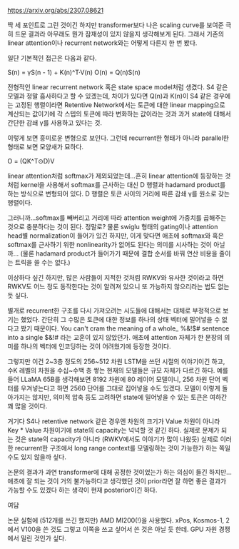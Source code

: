 https://arxiv.org/abs/2307.08621

딱 세 포인트로 그린 것이긴 하지만 transformer보다 나은 scaling curve를 보여준 극히 드문 결과라 아무래도 뭔가 잠재성이 있지 않을지 생각해보게 된다. 그래서 기존의 linear attention이나 recurrent network와는 어떻게 다른지 한 번 봤다.

일단 기본적인 접근은 다음과 같다.

S(n) = γS(n - 1) + K(n)^T·V(n)
O(n) = Q(n)S(n)

전형적인 linear recurrent network 혹은 state space model처럼 생겼다. S4 같은 모델과 정말 흡사하다고 할 수 있겠는데, 차이가 있다면 Q(n)과 K(n)이 S4 같은 경우에는 고정된 행렬이라면 Retentive Network에서는 토큰에 대한 linear mapping으로 계산되는 값이기에 각 스텝의 토큰에 따라 변화하는 값이라는 것과 과거 state에 대해서 간단한 감쇄 γ를 사용하고 있다는 것.

이렇게 보면 흥미로운 변형으로 보인다. 그런데 recurrent한 형태가 아니라 parallel한 형태로 보면 모양새가 묘하다.

O = (QK^T⊙D)V

linear attention처럼 softmax가 제외되었는데...흔히 linear attention에 등장하는 것처럼 kernel을 사용해서 softmax를 근사하는 대신 D 행렬과 hadamard product를 하는 방식으로 변형되어 있다. D 행렬은 토큰 사이의 거리에 따른 감쇄 γ를 원소로 갖는 행렬이다.

그러니까...softmax를 빼버리고 거리에 따라 attention weight에 가중치를 곱해주는 것으로 충분하다는 것이 된다. 정말로? 물론 swiglu 형태의 gating이나 attention head별 normalization이 들어가 있긴 하지만, 이게 맞다면 애초에 softmax와 혹은 softmax를 근사하기 위한 nonlinearity가 없어도 된다는 의미를 시사하는 것이 아닐까... (물론 hadamard product가 들어가기 때문에 결합 순서를 바꿔 연산 비용을 줄이는 트릭을 쓸 수는 없다.)

이상하다 싶긴 하지만, 많은 사람들이 지적한 것처럼 RWKV와 유사한 것이라고 하면 RWKV도 어느 정도 동작한다는 것이 알려져 있으니 또 가능하지 않으리라는 법도 없는 듯 싶다.

별개로 recurrent한 구조를 다시 가져오려는 시도들에 대해서는 대체로 부정적으로 보기는 했었다. 간단히 그 수많은 토큰에 대한 정보를 하나의 상태 벡터에 밀어넣을 수 없다고 봤기 때문이다. You can't cram the meaning of a whole_ %&!$# sentence into a single $&!# 라는 교훈이 있지 않았던가. 애초에 attention 자체가 한 문장의 의미를 하나의 벡터에 인코딩하는 것이 어려웠기에 등장한 것이다.

그렇지만 이건 2~3층 정도의 256~512 차원 LSTM을 쓰던 시절의 이야기이긴 하고, 수K 레벨의 차원을 수십~수백 층 쌓는 현재의 모델들은 규모 자체가 다르긴 하다. 예를 들어 LLaMA 65B를 생각해보면 8192 차원에 80 레이어 모델이니, 256 차원 단어 벡터를 우겨넣는다고 하면 2560 단어를 그대로 집어넣을 수도 있겠다. 모델이 이렇게 돌아가지는 않지만, 의미적 압축 등도 고려하면 state에 밀어넣을 수 있는 토큰은 여하간 꽤 많을 것이다.

거기다 S4나 retentive network 같은 경우엔 차원의 크기가 Value 차원이 아니라 Key * Value 차원이기에 state의 capacity는 넉넉할 것 같긴 하다. 실제로 문제가 되는 것은 state의 capacity가 아니라 (RWKV에서도 이야기가 많이 나왔듯) 실제로 이러한 recurrent한 구조에서 long range context를 모델링하는 것이 가능한가 하는 쪽일 수도 있지 않을까 싶다.

논문의 결과가 과연 transformer에 대해 공정한 것이었는가 하는 의심이 들긴 하지만...애초에 잘 되는 것이 거의 불가능하다고 생각했던 것이 prior라면 잘 하면 좋은 결과가 가능할 수도 있겠다 하는 생각이 현재 posterior이긴 하다.

여담

논문 실험에 (512개를 쓰긴 했지만) AMD MI200(!)을 사용했다. xPos, Kosmos-1, 2에서 V100을 쓴 것도 그렇고 이쪽을 쓰고 싶어서 쓴 것은 아닐 듯 한데. GPU 자원 경쟁에서 밀린 것인가 싶다.